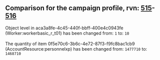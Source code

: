 ## Comparison for the campaign profile, rvn: [515](https://github.com/PRO100KatYT/FortniteProfileRevisions/tree/main/profiles/campaign/515%20campaign.json)-[516](https://github.com/PRO100KatYT/FortniteProfileRevisions/tree/main/profiles/campaign/516%20campaign.json)

Object level in aca3a8fe-4c45-440f-bbff-400e4c0943fe (Worker:workerbasic_r_t01) has been changed from: `1` to: `10`
<br><br>
The quantity of item 0f5e70c6-3b6c-4e72-87f3-f9fc8bac1cb9 (AccountResource:personnelxp) has been changed from: `1477710` to: `1468710`
<br><br>
